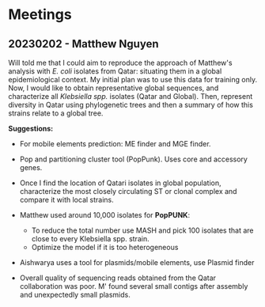 # Meetings

## 20230202 - Matthew Nguyen

Will told me that I could aim to reproduce the approach of Matthew's analysis with _E. coli_ isolates from Qatar: situating them in a global epidemiological context. My initial plan was to use this data for training only. Now, I would like to obtain representative global sequences, and characterize all _Klebsiella spp._ isolates (Qatar and Global). Then, represent diversity in Qatar using phylogenetic trees and then a summary of how this strains relate to a global tree. 

**Suggestions:**  
- For mobile elements prediction: ME finder and MGE finder. 
- Pop and partitioning cluster tool (PopPunk). Uses core and accessory genes.  
- Once I find the location of Qatari isolates in global population, characterize the  most closely circulating ST or clonal complex and compare it with local strains.  
- Matthew  used around 10,000 isolates for **PopPUNK**:  

   - To reduce the total number use MASH and pick 100 isolates that are close to every Klebsiella spp. strain.
   - Optimize the model if it is too heterogeneous
- Aishwarya uses a tool for plasmids/mobile elements, use Plasmid finder
- Overall quality of sequencing reads obtained from the Qatar collaboration was poor. M' found several small contigs after assembly and unexpectedly small plasmids.
